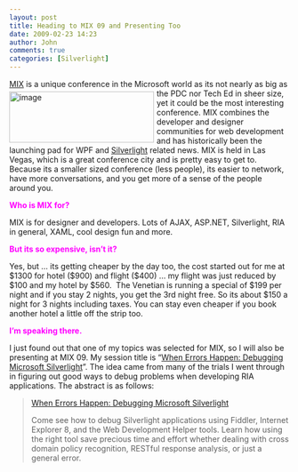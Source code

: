 ```yaml
---
layout: post
title: Heading to MIX 09 and Presenting Too
date: 2009-02-23 14:23
author: John
comments: true
categories: [Silverlight]
---
```

<p><a href="http://2009.visitmix.com/">MIX</a> is a unique conference in the Microsoft world as its not nearly as big as the PDC nor Tech Ed in sheer size<a href="http://2009.visitmix.com/"><img style="border-right-width: 0px; margin: 5px 5px 5px 0px; display: inline; border-top-width: 0px; border-bottom-width: 0px; border-left-width: 0px" title="image" border="0" alt="image" align="left" src="http://images.johnpapa.net/wp-content/uploads/files/media/image/WindowsLiveWriter/HeadingtoMIX09andPresentingToo_CA19/image_3.png" width="260" height="92" /></a>, yet it could be the most interesting conference. MIX combines the developer and designer communities for web development and has historically been the launching pad for WPF and <a href="http://silverlight.net">Silverlight</a> related news. MIX is held in Las Vegas, which is a great conference city and is pretty easy to get to. Because its a smaller sized conference (less people), its easier to network, have more conversations, and you get more of a sense of the people around you. </p>  <p><strong><font color="#ff00ff">Who is MIX for?</font></strong></p>  <p>MIX is for designer and developers. Lots of AJAX, ASP.NET, Silverlight, RIA in general, XAML, cool design fun and more.</p>  <p><strong><font color="#ff00ff">But its so expensive, isn’t it?</font></strong></p>  <p>Yes, but … its getting cheaper by the day too, the cost started out for me at $1300 for hotel ($900) and flight ($400) … my flight was just reduced by $100 and my hotel by $560.&#160; The Venetian is running a special of $199 per night and if you stay 2 nights, you get the 3rd night free. So its about $150 a night for 3 nights including taxes. You can stay even cheaper if you book another hotel a little off the strip too.</p>  <p><strong><font color="#ff00ff">I’m speaking there.</font></strong></p>  <p>I just found out that one of my topics was selected for MIX, so I will also be presenting at MIX 09. My session title is “<a href="https://content.visitmix.com/2009/Sessions">When Errors Happen: Debugging Microsoft Silverlight</a>”. The idea came from many of the trials I went through in figuring out good ways to debug problems when developing RIA applications. The abstract is as follows:</p>  <blockquote>   <p><a href="https://content.visitmix.com/2009/Sessions">When Errors Happen: Debugging Microsoft Silverlight</a></p>    <p>Come see how to debug Silverlight applications using Fiddler, Internet Explorer 8, and the Web Development Helper tools. Learn how using the right tool save precious time and effort whether dealing with cross domain policy recognition, RESTful response analysis, or just a general error.</p></blockquote>

